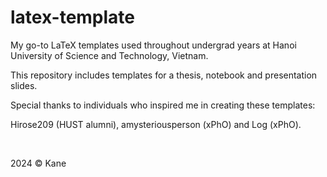 # latex-template

My go-to LaTeX templates used throughout undergrad years at Hanoi University of Science and Technology, Vietnam.

This repository includes templates for a thesis, notebook and presentation slides.

Special thanks to individuals who inspired me in creating these templates:

Hirose209 (HUST alumni), amysteriousperson (xPhO) and Log (xPhO).

<br />

2024 © Kane

